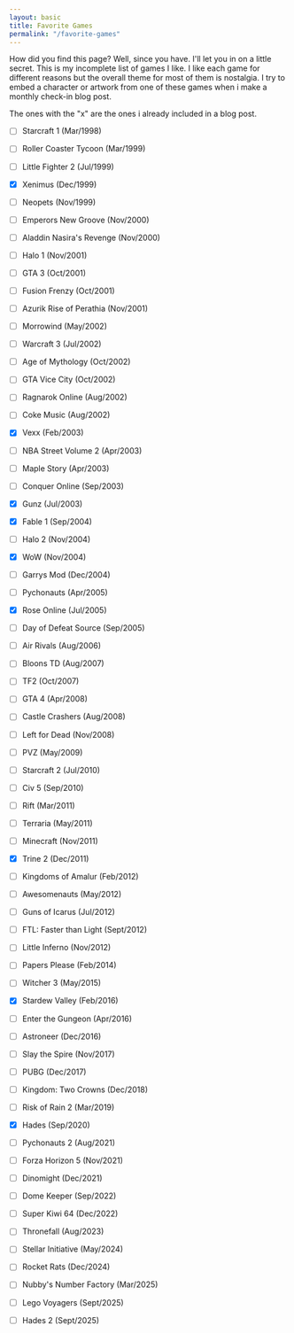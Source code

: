 ```yaml
---
layout: basic
title: Favorite Games
permalink: "/favorite-games"
---
```



How did you find this page? Well, since you have. I'll let you in on a little secret. This is my incomplete list of games I like. I like each game for different reasons but the overall theme for most of them is nostalgia. I try to embed a character or artwork from one of these games when i make a monthly check-in blog post. 

The ones with the "x" are the ones i already included in a blog post.

- [ ] Starcraft 1 (Mar/1998)  
- [ ] Roller Coaster Tycoon (Mar/1999)  
- [ ] Little Fighter 2 (Jul/1999)  
- [x] Xenimus (Dec/1999)  
- [ ] Neopets (Nov/1999)  

- [ ] Emperors New Groove (Nov/2000)  
- [ ] Aladdin Nasira's Revenge (Nov/2000)  
- [ ] Halo 1 (Nov/2001)  
- [ ] GTA 3 (Oct/2001)  
- [ ] Fusion Frenzy (Oct/2001)  
- [ ] Azurik Rise of Perathia (Nov/2001)  
- [ ] Morrowind (May/2002)  
- [ ] Warcraft 3 (Jul/2002)  
- [ ] Age of Mythology (Oct/2002)  
- [ ] GTA Vice City (Oct/2002)  
- [ ] Ragnarok Online (Aug/2002)  
- [ ] Coke Music (Aug/2002)  
- [x] Vexx (Feb/2003)  
- [ ] NBA Street Volume 2 (Apr/2003)  
- [ ] Maple Story (Apr/2003)  
- [ ] Conquer Online (Sep/2003)  
- [x] Gunz (Jul/2003)  
- [x] Fable 1 (Sep/2004)  
- [ ] Halo 2 (Nov/2004)  
- [x] WoW (Nov/2004)  
- [ ] Garrys Mod (Dec/2004)  
- [ ] Pychonauts (Apr/2005)  
- [x] Rose Online (Jul/2005)  
- [ ] Day of Defeat Source (Sep/2005)  
- [ ] Air Rivals (Aug/2006)  
- [ ] Bloons TD (Aug/2007)  
- [ ] TF2 (Oct/2007)  
- [ ] GTA 4 (Apr/2008)  
- [ ] Castle Crashers (Aug/2008) 
- [ ] Left for Dead (Nov/2008) 
- [ ] PVZ (May/2009)

- [ ] Starcraft 2 (Jul/2010)  
- [ ] Civ 5 (Sep/2010)  
- [ ] Rift (Mar/2011)  
- [ ] Terraria (May/2011)  
- [ ] Minecraft (Nov/2011)  
- [x] Trine 2 (Dec/2011)  
- [ ] Kingdoms of Amalur (Feb/2012)  
- [ ] Awesomenauts (May/2012)  
- [ ] Guns of Icarus (Jul/2012) 
- [ ] FTL: Faster than Light (Sept/2012) 
- [ ] Little Inferno (Nov/2012)  
- [ ] Papers Please (Feb/2014)
- [ ] Witcher 3 (May/2015)  
- [x] Stardew Valley (Feb/2016)
- [ ] Enter the Gungeon (Apr/2016)
- [ ] Astroneer (Dec/2016)
- [ ] Slay the Spire (Nov/2017)  
- [ ] PUBG (Dec/2017)  
- [ ] Kingdom: Two Crowns (Dec/2018) 
- [ ] Risk of Rain 2 (Mar/2019) 

- [x] Hades (Sep/2020)  
- [ ] Pychonauts 2 (Aug/2021)
- [ ] Forza Horizon 5 (Nov/2021)  
- [ ] Dinomight (Dec/2021)  
- [ ] Dome Keeper (Sep/2022) 
- [ ] Super Kiwi 64 (Dec/2022)
- [ ] Thronefall (Aug/2023)
- [ ] Stellar Initiative (May/2024)
- [ ] Rocket Rats (Dec/2024)
- [ ] Nubby's Number Factory (Mar/2025)
- [ ] Lego Voyagers (Sept/2025)
- [ ] Hades 2 (Sept/2025) 